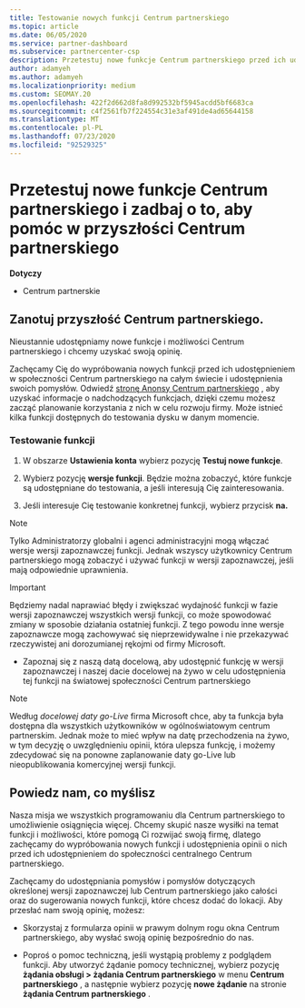 ```yaml
---
title: Testowanie nowych funkcji Centrum partnerskiego
ms.topic: article
ms.date: 06/05/2020
ms.service: partner-dashboard
ms.subservice: partnercenter-csp
description: Przetestuj nowe funkcje Centrum partnerskiego przed ich udostępnieniem i przekaż nam swoją opinię. Zanotuj przyszłość Centrum partnerskiego.
author: adamyeh
ms.author: adamyeh
ms.localizationpriority: medium
ms.custom: SEOMAY.20
ms.openlocfilehash: 422f2d662d8fa8d992532bf5945acdd5bf6683ca
ms.sourcegitcommit: c4f2561fb7f224554c31e3af491de4ad65644158
ms.translationtype: MT
ms.contentlocale: pl-PL
ms.lasthandoff: 07/23/2020
ms.locfileid: "92529325"
---
```

# <a name="test-drive-new-partner-center-features-and-help-shape-the-future-of-partner-center"></a>Przetestuj nowe funkcje Centrum partnerskiego i zadbaj o to, aby pomóc w przyszłości Centrum partnerskiego

**Dotyczy**

- Centrum partnerskie

## <a name="help-shape-the-future-of-partner-center"></a>Zanotuj przyszłość Centrum partnerskiego.

Nieustannie udostępniamy nowe funkcje i możliwości Centrum partnerskiego i chcemy uzyskać swoją opinię.

Zachęcamy Cię do wypróbowania nowych funkcji przed ich udostępnieniem w społeczności Centrum partnerskiego na całym świecie i udostępnienia swoich pomysłów. Odwiedź [stronę Anonsy Centrum partnerskiego](announcements/index.md) , aby uzyskać informacje o nadchodzących funkcjach, dzięki czemu możesz zacząć planowanie korzystania z nich w celu rozwoju firmy. Może istnieć kilka funkcji dostępnych do testowania dysku w danym momencie.

### <a name="test-drive-a-feature"></a>Testowanie funkcji

1. W obszarze **Ustawienia konta** wybierz pozycję **Testuj nowe funkcje**.

2. Wybierz pozycję **wersje funkcji**. Będzie można zobaczyć, które funkcje są udostępniane do testowania, a jeśli interesują Cię zainteresowania.

3. Jeśli interesuje Cię testowanie konkretnej funkcji, wybierz przycisk **na.**

> [!NOTE]  
> Tylko Administratorzy globalni i agenci administracyjni mogą włączać wersje wersji zapoznawczej funkcji. Jednak wszyscy użytkownicy Centrum partnerskiego mogą zobaczyć i używać funkcji w wersji zapoznawczej, jeśli mają odpowiednie uprawnienia.

> [!IMPORTANT]  
> Będziemy nadal naprawiać błędy i zwiększać wydajność funkcji w fazie wersji zapoznawczej wszystkich wersji funkcji, co może spowodować zmiany w sposobie działania ostatniej funkcji. Z tego powodu inne wersje zapoznawcze mogą zachowywać się nieprzewidywalne i nie przekazywać rzeczywistej ani dorozumianej rękojmi od firmy Microsoft.

- Zapoznaj się z naszą datą docelową, aby udostępnić funkcję w wersji zapoznawczej i naszej dacie docelowej na żywo w celu udostępnienia tej funkcji na światowej społeczności Centrum partnerskiego

> [!NOTE]  
> Według *docelowej daty go-Live* firma Microsoft chce, aby ta funkcja była dostępna dla wszystkich użytkowników w ogólnoświatowym centrum partnerskim. Jednak może to mieć wpływ na datę przechodzenia na żywo, w tym decyzję o uwzględnieniu opinii, która ulepsza funkcję, i możemy zdecydować się na ponowne zaplanowanie daty go-Live lub nieopublikowania komercyjnej wersji funkcji.  
 
## <a name="tell-us-what-you-think"></a>Powiedz nam, co myślisz

Nasza misja we wszystkich programowaniu dla Centrum partnerskiego to umożliwienie osiągnięcia więcej. Chcemy skupić nasze wysiłki na temat funkcji i możliwości, które pomogą Ci rozwijać swoją firmę, dlatego zachęcamy do wypróbowania nowych funkcji i udostępnienia opinii o nich przed ich udostępnieniem do społeczności centralnego Centrum partnerskiego. 

Zachęcamy do udostępniania pomysłów i pomysłów dotyczących określonej wersji zapoznawczej lub Centrum partnerskiego jako całości oraz do sugerowania nowych funkcji, które chcesz dodać do lokacji. Aby przesłać nam swoją opinię, możesz:  

- Skorzystaj z formularza opinii w prawym dolnym rogu okna Centrum partnerskiego, aby wysłać swoją opinię bezpośrednio do nas. 

- Poproś o pomoc techniczną, jeśli wystąpią problemy z podglądem funkcji. Aby utworzyć żądanie pomocy technicznej, wybierz pozycję **żądania obsługi > żądania Centrum partnerskiego** w menu **Centrum partnerskiego** , a następnie wybierz pozycję **nowe żądanie** na stronie **żądania Centrum partnerskiego** .



